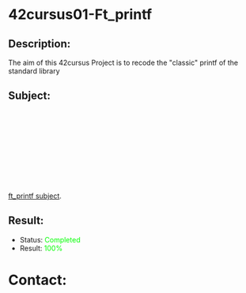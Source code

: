 # 42cursus01-Ft_printf

## Description:
The aim of this 42cursus Project is to recode the "classic" printf of the standard library

## Subject:
<object data="https://github.com/nschumac/42cursus01-Ft_printf/blob/main/subject/ft_printf.en.pdf" type="application/pdf" width="700px" height="700px">
    <embed src="https://github.com/nschumac/42cursus01-Ft_printf/blob/main/subject/ft_printf.en.pdf">
        <p><a href="https://github.com/nschumac/42cursus01-Ft_printf/blob/main/subject/ft_printf.en.pdf">ft_printf subject</a>.</p>
    </embed>
</object>

## Result:
- Status: <span style="color:#00FF00">Completed</span>
- Result: <span style="color:#00FF00">100%</span>

# Contact:
